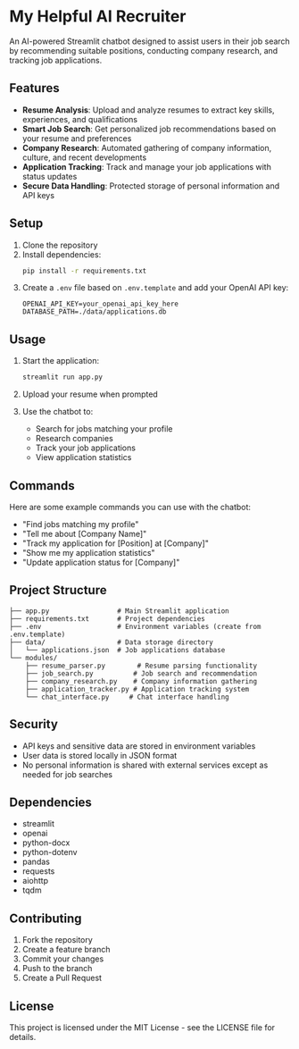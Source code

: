 # My Helpful AI Recruiter

An AI-powered Streamlit chatbot designed to assist users in their job search by recommending suitable positions, conducting company research, and tracking job applications.

## Features

- **Resume Analysis**: Upload and analyze resumes to extract key skills, experiences, and qualifications
- **Smart Job Search**: Get personalized job recommendations based on your resume and preferences
- **Company Research**: Automated gathering of company information, culture, and recent developments
- **Application Tracking**: Track and manage your job applications with status updates
- **Secure Data Handling**: Protected storage of personal information and API keys

## Setup

1. Clone the repository
2. Install dependencies:
   ```bash
   pip install -r requirements.txt
   ```
3. Create a `.env` file based on `.env.template` and add your OpenAI API key:
   ```
   OPENAI_API_KEY=your_openai_api_key_here
   DATABASE_PATH=./data/applications.db
   ```

## Usage

1. Start the application:
   ```bash
   streamlit run app.py
   ```

2. Upload your resume when prompted

3. Use the chatbot to:
   - Search for jobs matching your profile
   - Research companies
   - Track your job applications
   - View application statistics

## Commands

Here are some example commands you can use with the chatbot:

- "Find jobs matching my profile"
- "Tell me about [Company Name]"
- "Track my application for [Position] at [Company]"
- "Show me my application statistics"
- "Update application status for [Company]"

## Project Structure

```
├── app.py                 # Main Streamlit application
├── requirements.txt       # Project dependencies
├── .env                   # Environment variables (create from .env.template)
├── data/                  # Data storage directory
│   └── applications.json  # Job applications database
└── modules/              
    ├── resume_parser.py        # Resume parsing functionality
    ├── job_search.py          # Job search and recommendation
    ├── company_research.py    # Company information gathering
    ├── application_tracker.py # Application tracking system
    └── chat_interface.py     # Chat interface handling
```

## Security

- API keys and sensitive data are stored in environment variables
- User data is stored locally in JSON format
- No personal information is shared with external services except as needed for job searches

## Dependencies

- streamlit
- openai
- python-docx
- python-dotenv
- pandas
- requests
- aiohttp
- tqdm

## Contributing

1. Fork the repository
2. Create a feature branch
3. Commit your changes
4. Push to the branch
5. Create a Pull Request

## License

This project is licensed under the MIT License - see the LICENSE file for details.